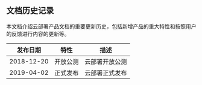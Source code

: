 ## 文档历史记录

本文档介绍云部署产品文档的重要更新历史，包括新增产品的重大特性和按照用户的反馈进行内容的更新等。

| 发布日期      |    特性 |描述 |
| :--------: | :--------: | :--------: |
| 2018-12-20  | 开放公测	 | 云部署开放公测	 |
| 2019-04-02  | 正式发布	 | 云部署正式发布	 |
